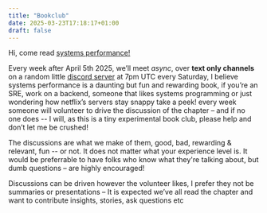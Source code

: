 ```yaml
---
title: "Bookclub"
date: 2025-03-23T17:18:17+01:00
draft: false
---
```


Hi, come read [systems performance!](https://www.brendangregg.com/blog/2020-07-15/systems-performance-2nd-edition.html)

Every week after April 5th 2025, we’ll meet _async_, over **text only channels** on a random little [discord server](https://discord.gg/8E4w4V6g) at 7pm UTC every Saturday, I believe systems performance is a daunting but fun and rewarding book, if you’re an SRE, work on a backend, someone that likes systems programming or just wondering how netflix’s servers stay snappy take a peek! every week someone will volunteer to drive the discussion of the chapter – and if no one does -- I will, as this is a tiny experimental book club, please help and don’t let me be crushed!

The discussions are what we make of them, good, bad, rewarding & relevant, fun -- or not. It does not matter what your experience level is. It would be preferrable to have folks who know what they're talking about, but dumb questions – are highly encouraged!

Discussions can be driven however the volunteer likes, I prefer they not be summaries or presentations – It is expected we’ve all read the chapter and want to contribute insights, stories, ask questions etc
